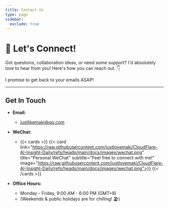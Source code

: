 ```yaml
---
title: Contact Us
type: page
sidebar:
  exclude: true
---
```

# 👋 Let's Connect!

Got questions, collaboration ideas, or need some support? I'd absolutely love to hear from you! Here's how you can reach out. 👇

I promise to get back to your emails ASAP!

---

## **Get In Touch**

*   **Email:**
    *   [justlikemaki@qq.com](mailto:justlikemaki@qq.com)

*   **WeChat:**
    *   {{< cards >}}
        {{< card link="https://raw.githubusercontent.com/justlovemaki/CloudFlare-AI-Insight-Daily/refs/heads/main/docs/images/wechat.png" title="Personal WeChat" subtitle="Feel free to connect with me!" image="https://raw.githubusercontent.com/justlovemaki/CloudFlare-AI-Insight-Daily/refs/heads/main/docs/images/wechat.png">}}
        {{< /cards >}}

*   **Office Hours:**
    *   Monday - Friday, 9:00 AM - 6:00 PM (GMT+8)
    *   (Weekends & public holidays are for chilling! 🏖️)
